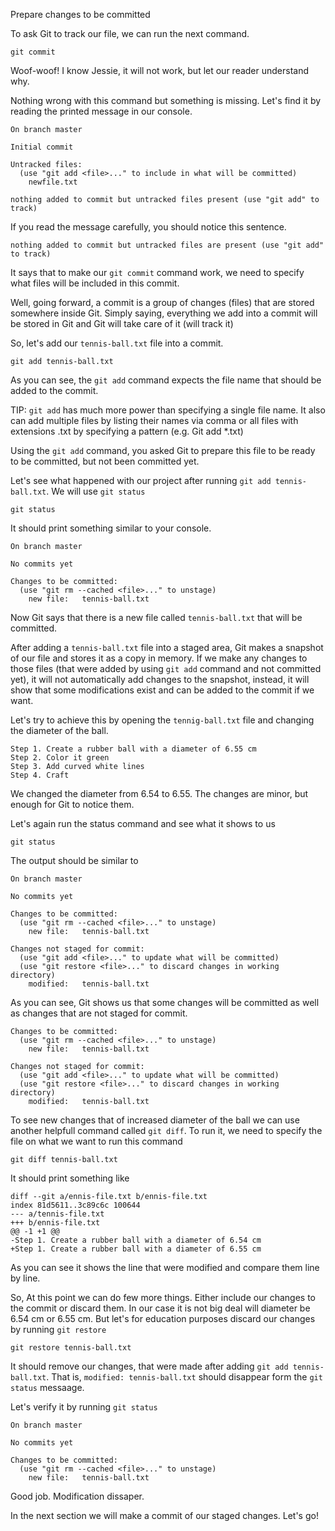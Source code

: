 Prepare changes to be committed

To ask Git to track our file, we can run the next command.

```
git commit
```

Woof-woof! I know Jessie, it will not work, but let our reader understand why. 

Nothing wrong with this command but something is missing. Let's find it by reading the printed message in our console.

```
On branch master

Initial commit

Untracked files:
  (use "git add <file>..." to include in what will be committed)
	newfile.txt

nothing added to commit but untracked files present (use "git add" to track)
```

If you read the message carefully, you should notice this sentence.

```
nothing added to commit but untracked files are present (use "git add" to track)
```

It says that to make our `git commit` command work, we need to specify what files will be included in this commit.

Well, going forward, a commit is a group of changes (files) that are stored somewhere inside Git. Simply saying, everything we add into a commit will be stored in Git and Git will take care of it (will track it)


So, let's add our `tennis-ball.txt` file into a commit.


```
git add tennis-ball.txt
```

As you can see, the `git add` command expects the file name that should be added to the commit. 

TIP: `git add` has much more power than specifying a single file name. It also can add multiple files by listing their names via comma or all files with extensions .txt by specifying a pattern (e.g. Git add *.txt)

Using the `git add` command, you asked Git to prepare this file to be ready to be committed, but not been committed yet.

Let's see what happened with our project after running `git add tennis-ball.txt`. We will use `git status`

```
git status
```

It should print something similar to your console.

```
On branch master

No commits yet

Changes to be committed:
  (use "git rm --cached <file>..." to unstage)
	new file:   tennis-ball.txt
```

Now Git says that there is a new file called `tennis-ball.txt` that will be committed.

After adding a `tennis-ball.txt` file into a staged area, Git makes a snapshot of our file and stores it as a copy in memory. If we make any changes to those files (that were added by using `git add` command and not committed yet), it will not automatically add changes to the snapshot, instead, it will show that some modifications exist and can be added to the commit if we want.

Let's try to achieve this by opening the `tennig-ball.txt` file and changing the diameter of the ball.

```
Step 1. Create a rubber ball with a diameter of 6.55 cm
Step 2. Color it green
Step 3. Add curved white lines
Step 4. Craft
```

We changed the diameter from 6.54 to 6.55. The changes are minor, but enough for Git to notice them.

Let's again run the status command and see what it shows to us

```
git status
```

The output should be similar to 

```
On branch master

No commits yet

Changes to be committed:
  (use "git rm --cached <file>..." to unstage)
	new file:   tennis-ball.txt

Changes not staged for commit:
  (use "git add <file>..." to update what will be committed)
  (use "git restore <file>..." to discard changes in working directory)
	modified:   tennis-ball.txt
```

As you can see, Git shows us that some changes will be committed as well as changes that are not staged for commit.

```
Changes to be committed:
  (use "git rm --cached <file>..." to unstage)
	new file:   tennis-ball.txt

Changes not staged for commit:
  (use "git add <file>..." to update what will be committed)
  (use "git restore <file>..." to discard changes in working directory)
	modified:   tennis-ball.txt
```

To see new changes that of increased diameter of the ball we can use another helpfull command called `git diff`. To run it, we need to specify the file on what we want to run this command

```
git diff tennis-ball.txt
```

It should print something like

```
diff --git a/ennis-file.txt b/ennis-file.txt
index 81d5611..3c89c6c 100644
--- a/tennis-file.txt
+++ b/ennis-file.txt
@@ -1 +1 @@
-Step 1. Create a rubber ball with a diameter of 6.54 cm
+Step 1. Create a rubber ball with a diameter of 6.55 cm
```

As you can see it shows the line that were modified and compare them line by line.

So, At this point we can do few more things. Either include our changes to the commit or discard them. In our case it is not big deal will diameter be 6.54 cm or 6.55 cm. But let's for education purposes discard our changes by running `git restore`

```
git restore tennis-ball.txt
```

It should remove our changes, that were made after adding `git add tennis-ball.txt`. That is, `modified: tennis-ball.txt` should disappear form the `git status` messaage.

Let's verify it by running `git status`

```
On branch master

No commits yet

Changes to be committed:
  (use "git rm --cached <file>..." to unstage)
	new file:   tennis-ball.txt
```

Good job. Modification dissaper. 

In the next section we will make a commit of our staged changes. Let's go!
